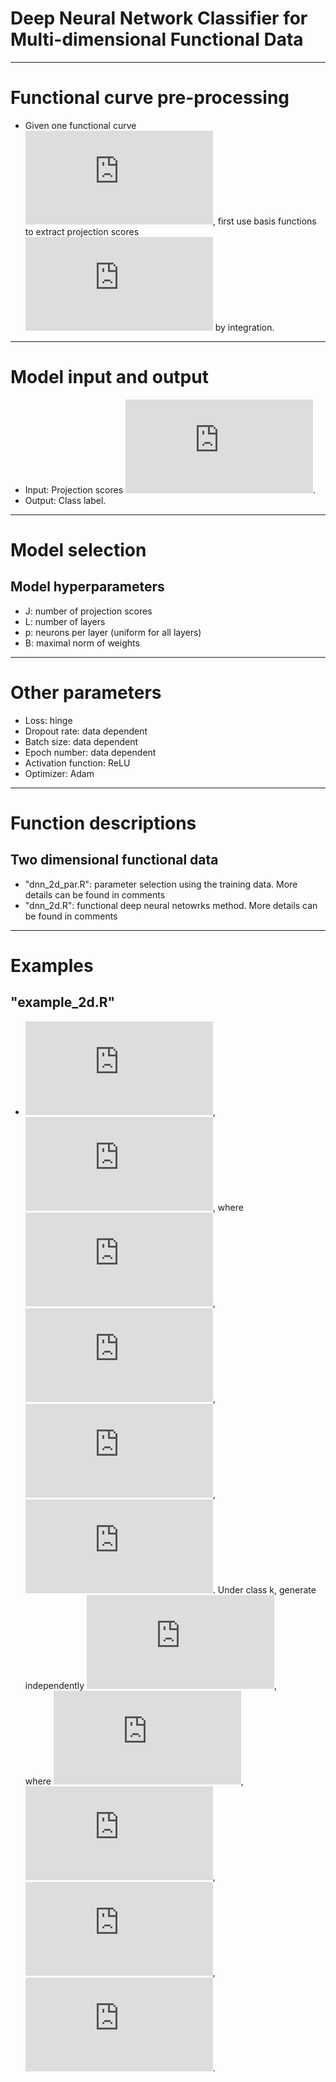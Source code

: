 # Deep Neural Network Classifier for Multi-dimensional Functional Data
------------------------------------------------

# Functional curve pre-processing
- Given one functional curve ![first equation](https://latex.codecogs.com/gif.latex?X%28t%29), first use basis functions to extract projection scores ![second equation](https://latex.codecogs.com/gif.latex?%5Cxi_1%2C%20%5Cxi_2%2C%20%5Cldots) by integration.
-------------------------------------------------------

# Model input and output
- Input: Projection scores ![xi](https://latex.codecogs.com/gif.latex?%5Cxi_1%2C%20%5Cxi_2%2C%20%5Cldots%2C%20%5Cxi_J).
- Output: Class label.
-------------------------------------------------------------

# Model selection
## Model hyperparameters 
- J: number of projection scores
- L: number of layers
- p: neurons per layer (uniform for all layers)
- B: maximal norm of weights
-------------------------------------------------------------

# Other parameters
- Loss: hinge
- Dropout rate: data dependent
- Batch size: data dependent
- Epoch number: data dependent
- Activation function: ReLU
- Optimizer: Adam 
-------------------------------------------------------------

# Function descriptions
## Two dimensional functional data
- "dnn_2d_par.R": parameter selection using the training data. More details can be found in comments
- "dnn_2d.R": functional deep neural netowrks method. More details can be found in comments 
-------------------------------------------------------------

# Examples
## "example_2d.R"
- ![f](https://latex.codecogs.com/gif.latex?X%28s_1%2Cs_2%29%3D%20%5Csum_%7Bj%3D1%7D%5E%7B4%7D%20%5Cxi_%7Bj%7D%5Cpsi_j%28s_1%2Cs_2%29), ![range](https://latex.codecogs.com/gif.latex?0%5Cle%20s_1%2Cs_2%5Cle1), where ![psi1](https://latex.codecogs.com/gif.latex?%5Cpsi_1%28s_1%2C%20s_2%29%3Ds_1s_2), ![psi2](https://latex.codecogs.com/gif.latex?%5Cpsi_2%28s_1%2C%20s_2%29%3Ds_1s_2%5E2), ![psi3](https://latex.codecogs.com/gif.latex?%5Cpsi_3%28s_1%2C%20s_2%29%3Ds_1%5E2s_2), ![psi4](https://latex.codecogs.com/gif.latex?%5Cpsi_4%28s_1%2C%20s_2%29%3Ds_1%5E2s_2%5E2). Under class k, generate independently ![dis](https://latex.codecogs.com/gif.latex?%28%5Cxi_1%2C%5Cxi_2%2C%5Cxi_3%2C%5Cxi_4%29%5E%7B%5Ctop%7D%5Csim%20N%28%5Cpmb%7B%5Cmu%7D_k%2C%5Cpmb%7B%5CSigma%7D_k%29),  
where ![mu1](https://latex.codecogs.com/gif.latex?%5Cpmb%5Cmu_1%3D%288%2C-6%2C4%2C-2%29%5ET), ![sigma1](https://latex.codecogs.com/gif.latex?%5Cpmb%5CSigma_1%3D%20%5Ctext%7Bdiag%7D%5Cleft%28%208%2C%206%2C%204%2C%202%5Cright%29),  ![mu2](https://latex.codecogs.com/gif.latex?%5Cpmb%5Cmu_%7B-1%7D%3D%20%5Cleft%28-%5Cfrac%7B7%7D%7B2%7D%2C%20-%5Cfrac%7B5%7D%7B2%7D%2C%20%5Cfrac%7B3%7D%7B2%7D%2C%20-%5Cfrac%7B1%7D%7B2%7D%5Cright%29%5ET),  ![sigma2](https://latex.codecogs.com/gif.latex?%5Cpmb%5CSigma_%7B-1%7D%3D%5Ctext%7Bdiag%7D%5Cleft%28%20%5Cfrac%7B9%7D%7B2%7D%2C%20%5Cfrac%7B7%7D%7B2%7D%2C%20%5Cfrac%7B5%7D%7B2%7D%2C%20%5Cfrac%7B3%7D%7B2%7D%5Cright%29). 
